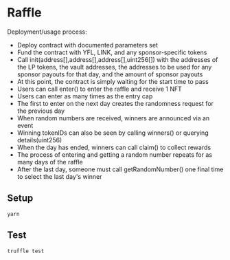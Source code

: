 # Raffle

Deployment/usage process:
 - Deploy contract with documented parameters set
 - Fund the contract with YFL, LINK, and any sponsor-specific tokens
 - Call init(address[],address[],address[],uint256[]) with the addresses of the LP tokens, the vault addresses, the addresses to be used for any sponsor payouts for that day, and the amount of sponsor payouts
 - At this point, the contract is simply waiting for the start time to pass
 - Users can call enter() to enter the raffle and receive 1 NFT
 - Users can enter as many times as the entry cap
 - The first to enter on the next day creates the randomness request for the previous day
 - When random numbers are received, winners are announced via an event
 - Winning tokenIDs can also be seen by calling winners() or querying details(uint256)
 - When the day has ended, winners can call claim() to collect rewards
 - The process of entering and getting a random number repeats for as many days of the raffle
 - After the last day, someone must call getRandomNumber() one final time to select the last day's winner

## Setup

```
yarn
```

## Test

```
truffle test
```

